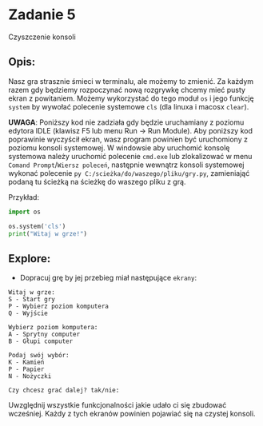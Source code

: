 # Zadanie 5

Czyszczenie konsoli

## Opis:

Nasz gra strasznie śmieci w terminalu, ale możemy to zmienić. Za każdym razem gdy będziemy rozpoczynać nową rozgrywkę chcemy mieć pusty ekran z powitaniem.
Możemy wykorzystać do tego moduł `os` i jego funkcję `system` by wywołać polecenie systemowe `cls` (dla linuxa i macosx `clear`).

**UWAGA**: Poniższy kod nie zadziała gdy będzie uruchamiany z poziomu edytora IDLE (klawisz F5 lub menu Run -> Run Module). Aby poniższy kod poprawinie wyczyścił ekran, wasz program powinien być uruchomiony z poziomu konsoli systemowej. W windowsie aby uruchomić konsolę systemowa należy uruchomić polecenie `cmd.exe` lub zlokalizować w menu `Comand Prompt`/`Wiersz poleceń`, następnie wewnątrz konsoli systemowej wykonać polecenie `py C:/scieżka/do/waszego/pliku/gry.py`, zamieniająć podaną tu ścieżką na ścieżkę do waszego pliku z grą.

Przykład:
```python
import os

os.system('cls')
print("Witaj w grze!")
```

## Explore:

* Dopracuj grę by jej przebieg miał następujące `ekrany`:

```
Witaj w grze:
S - Start gry
P - Wybierz poziom komputera
Q - Wyjście
```

```
Wybierz poziom komputera:
A - Sprytny computer
B - Głupi computer
```

```
Podaj swój wybór:
K - Kamień
P - Papier
N - Nożyczki
```

```
Czy chcesz grać dalej? tak/nie:
```

Uwzględnij wszystkie funkcjonalności jakie udało ci się zbudować wcześniej. Każdy z tych ekranów powinien pojawiać się na czystej konsoli. 
